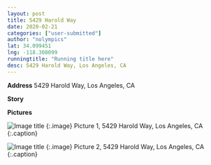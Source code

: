 ```yaml
---
layout: post
title: 5429 Harold Way
date: 2020-02-21
categories: ["user-submitted"]
author: "nolympics"
lat: 34.099451
lng: -118.308099
runningtitle: "Running title here"
desc: 5429 Harold Way, Los Angeles, CA
---
```

**Address**
5429 Harold Way, Los Angeles, CA

**Story**
 

**Pictures**

 ![Image title](https://dl.airtable.com/.attachmentThumbnails/c7e63d7b2d50723a3229b79774efb34a/7ae8b589)
   {:.image}
Picture 1, 5429 Harold Way, Los Angeles, CA
   {:.caption}


![Image title](https://dl.airtable.com/.attachmentThumbnails/3ce68e5e9a15aa2f77eac0591bf94394/3f5767bd)
   {:.image}
Picture 2, 5429 Harold Way, Los Angeles, CA
   {:.caption}

